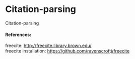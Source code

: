 # Citation-parsing
Citation-parsing
#### References:
freecite: http://freecite.library.brown.edu/ <br>
freecite installation: https://github.com/ravenscroftj/freecite
